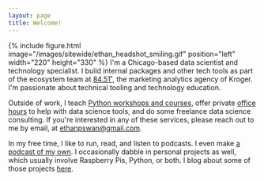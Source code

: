 ```yaml
---
layout: page
title: Welcome!
---
```


{% include figure.html image="/images/sitewide/ethan_headshot_smiling.gif" position="left" width="220" height="330" %}
I'm a Chicago-based data scientist and technology specialist.
I build internal packages and other tech tools as part of the ecosystem team at <a href="http://www.8451.com">84.51˚</a>, the marketing analytics agency of Kroger.
I'm passionate about technical tooling and technology education.

Outside of work, I teach [Python workshops and courses](/courses/), offer private [office hours](/office_hours/) to help with data science tools, and do some freelance data science consulting.
If you're interested in any of these services, please reach out to me by email, at [ethanpswan@gmail.com](mailto:ethanpswan@gmail.com).

In my free time, I like to run, read, and listen to podcasts.
I even make [a podcast of my own](https://premature-optimization.pinecast.co).
I occasionally dabble in personal projects as well, which usually involve Raspberry Pis, Python, or both.
I blog about some of those projects [here](/).



